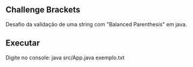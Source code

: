 ## Challenge Brackets

Desafio da validação de uma string com "Balanced Parenthesis" em java.

## Executar

Digite no console: java src/App.java exemplo.txt
